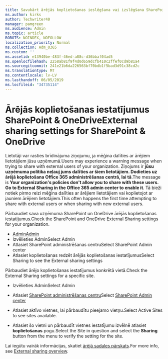 ```yaml
---
title: Savukārt ārējās koplietošanas ieslēgšana vai izslēgšana SharePoint
ms.author: kirks
author: Techwriter40
manager: pamgreen
ms.audience: Admin
ms.topic: article
ROBOTS: NOINDEX, NOFOLLOW
localization_priority: Normal
ms.collection: Adm_O365
ms.custom: ''
ms.assetid: e13940be-483f-46ed-a88c-d36bbaf04ad5
ms.openlocfilehash: 2258ab81f9f4d0d659dcfb410c2ffef0cd9b81a4
ms.sourcegitcommit: 241e21b6da226563bf70bdb1f5bad3d91c38cd2c
ms.translationtype: MT
ms.contentlocale: lv-LV
ms.lasthandoff: 06/05/2019
ms.locfileid: "34735114"
---
```

# <a name="external-sharing-settings-for-sharepoint--onedrive"></a><span data-ttu-id="f99e0-102">Ārējās koplietošanas iestatījumus SharePoint & OneDrive</span><span class="sxs-lookup"><span data-stu-id="f99e0-102">External sharing settings for SharePoint & OneDrive</span></span>

<span data-ttu-id="f99e0-103">Lietotāji var rasties brīdinājuma ziņojumu, ja mēģina dalīties ar ārējiem lietotājiem jūsu uzņēmumā.</span><span class="sxs-lookup"><span data-stu-id="f99e0-103">Users may experience a warning message when trying to share with external users of your organization.</span></span> <span data-ttu-id="f99e0-104">Ziņojums ir **jūsu uzņēmuma politika neļauj jums dalīties ar šiem lietotājiem. Dodieties uz ārējā koplietošana Office 365 administrēšanas centrā, lai tā**.</span><span class="sxs-lookup"><span data-stu-id="f99e0-104">The message is **Your organization's policies don't allow you to share with these users. Go to External Sharing in the Office 365 admin center to enable it**.</span></span> <span data-ttu-id="f99e0-105">Tā bieži notiek pirmo reizi mēģina dalīties ar ārējiem lietotājiem vai koplietojot ar jauniem ārējiem lietotājiem.</span><span class="sxs-lookup"><span data-stu-id="f99e0-105">This often happens the first time attempting to share with external users or when sharing with new external users.</span></span>

<span data-ttu-id="f99e0-106">Pārbaudiet sava uzņēmuma SharePoint un OneDrive ārējās koplietošanas iestatījumus.</span><span class="sxs-lookup"><span data-stu-id="f99e0-106">Check the SharePoint and OneDrive External Sharing settings for your organization.</span></span>

- [<span data-ttu-id="f99e0-107">Admin</span><span class="sxs-lookup"><span data-stu-id="f99e0-107">Admin</span></span>](https://admin.microsoft.com/AdminPortal/Home#/homepage">https://admin.microsoft.com/)
- <span data-ttu-id="f99e0-108">Izvēlieties Admin</span><span class="sxs-lookup"><span data-stu-id="f99e0-108">Select Admin</span></span>
- <span data-ttu-id="f99e0-109">Atlasiet SharePoint administrēšanas centru</span><span class="sxs-lookup"><span data-stu-id="f99e0-109">Select SharePoint Admin center</span></span>
- <span data-ttu-id="f99e0-110">Atlasiet koplietošanas redzēt ārējās koplietošanas iestatījumus</span><span class="sxs-lookup"><span data-stu-id="f99e0-110">Select Sharing to see the External sharing settings</span></span>

<span data-ttu-id="f99e0-111">Pārbaudiet ārējo koplietošanas iestatījumus konkrētā vietā.</span><span class="sxs-lookup"><span data-stu-id="f99e0-111">Check the External Sharing settings for a specific site.</span></span>

- <span data-ttu-id="f99e0-112">Izvēlieties Admin</span><span class="sxs-lookup"><span data-stu-id="f99e0-112">Select Admin</span></span>

- <span data-ttu-id="f99e0-113">Atlasiet [SharePoint administrēšanas centru](https://admin.microsoft.com/AdminPortal/Home#/homepage">https://admin.microsoft.com/)</span><span class="sxs-lookup"><span data-stu-id="f99e0-113">Select [SharePoint Admin center](https://admin.microsoft.com/AdminPortal/Home#/homepage">https://admin.microsoft.com/)</span></span>

- <span data-ttu-id="f99e0-114">Atlasiet aktīvo vietnes, lai pārbaudītu pieejamo vietņu.</span><span class="sxs-lookup"><span data-stu-id="f99e0-114">Select Active Sites to see sites available.</span></span>
- <span data-ttu-id="f99e0-115">Atlasiet šo vietni un pārbaudīt vietnes iestatījumu izvēlnē atlasiet **koplietošanas** pogu.</span><span class="sxs-lookup"><span data-stu-id="f99e0-115">Select the Site in question and select the **Sharing** button from the menu to verify the setting for the site.</span></span>

<span data-ttu-id="f99e0-116">Lai iegūtu vairāk informācijas, skatiet [ārējā sadales pārskats](https://docs.microsoft.com/en-us/sharepoint/external-sharing-overview).</span><span class="sxs-lookup"><span data-stu-id="f99e0-116">For more info, see [External sharing overview](https://docs.microsoft.com/en-us/sharepoint/external-sharing-overview).</span></span>